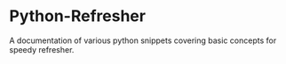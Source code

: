 # Python-Refresher

A documentation of various python snippets covering basic concepts for speedy refresher.
